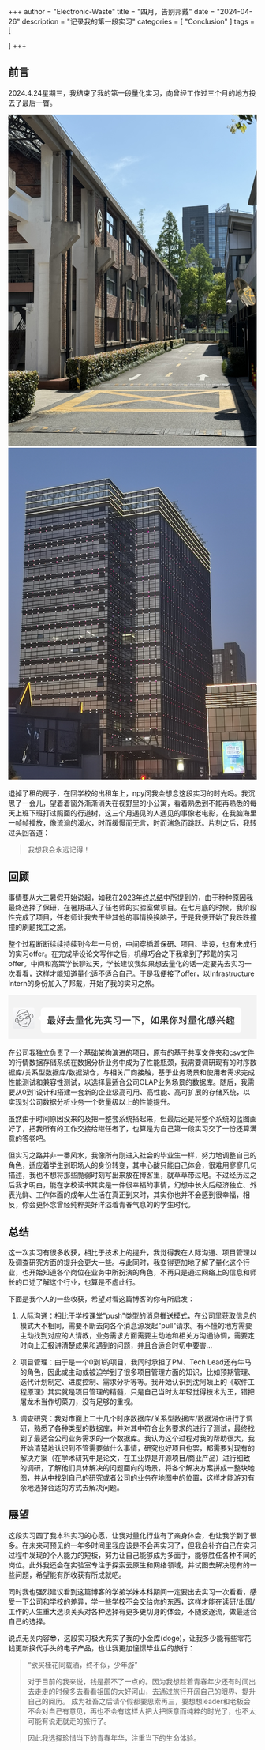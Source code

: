 +++
author = "Electronic-Waste"
title = "四月，告别邦戴"
date = "2024-04-26"
description = "记录我的第一段实习"
categories = [
    "Conclusion"
]
tags = [
   
]
+++

## 前言

2024.4.24星期三，我结束了我的第一段量化实习，向曾经工作过三个月的地方投去了最后一瞥。

![离职的午后](img/bonditech1.JPG) ![出门就是购物广场](img/bonditech2.JPG) 

退掉了租的房子，在回学校的出租车上，npy问我会想念这段实习的时光吗。我沉思了一会儿，望着着窗外渐渐消失在视野里的小公寓，看着熟悉到不能再熟悉的每天上班下班打过照面的行道树，这三个月遇见的人遇见的事像老电影，在我脑海里一帧帧播放，像流淌的溪水，时而缓慢而无言，时而湍急而跳跃。片刻之后，我转过头回答道：

> 我想我会永远记得！

## 回顾

事情要从大三暑假开始说起，如我在[2023年终总结](https://blog.electronicwaste.cn/p/2023年度总结/)中所提到的，由于种种原因我最终选择了保研，在暑期进入了任老师的实验室做项目。在七月底的时候，我阶段性完成了项目，任老师让我去干些其他的事情换换脑子，于是我便开始了我跌跌撞撞的刷题找工之旅。

整个过程断断续续持续到今年一月份，中间穿插着保研、项目、毕设，也有未成行的实习offer。在完成毕设论文写作之后，机缘巧合之下我拿到了邦戴的实习offer。中间和高策学长聊过天，学长建议我如果想去量化的话一定要先去实习一次看看，这样才能知道量化适不适合自己。于是我便接了offer，以Infrastructure Intern的身份加入了邦戴，开始了我的实习之旅。

![学长的建议](img/gc.png)

在公司我独立负责了一个基础架构演进的项目，原有的基于共享文件夹和csv文件的行情数据存储系统在数据分析业务中成为了性能瓶颈，我需要调研现有的时序数据库/关系型数据库/数据湖仓，与相关厂商接触，基于业务场景和使用者需求完成性能测试和兼容性测试，以选择最适合公司OLAP业务场景的数据库。随后，我需要从0到1设计和搭建一套新的企业级高可用、高性能、高可扩展的存储系统，以实现对公司数据分析业务一个数量级以上的性能提升。

虽然由于时间原因没来的及把一整套系统搭起来，但最后还是将整个系统的蓝图画好了，把我所有的工作交接给继任者了，也算是为自己第一段实习交了一份还算满意的答卷吧。

但实习之路并非一番风水，我像所有刚进入社会的毕业生一样，努力地调整自己的角色，适应着学生到职场人的身份转变，其中心酸只能自己体会，很难用寥寥几句描述，我也不想将那些脆弱时刻写出来放在博客里，就草草带过吧。不过经历过之后我才明白，能在学校读书其实是一件很幸福的事情，幻想中长大后经济独立、外表光鲜、工作体面的成年人生活在真正到来时，其实你也并不会感到很幸福，相反，你会更怀念曾经纯粹美好洋溢着青春气息的的学生时代。

## 总结

这一次实习有很多收获，相比于技术上的提升，我觉得我在人际沟通、项目管理以及调查研究方面的提升会更大一些。与此同时，我变得更加地了解了量化这个行业，也开始知道各个岗位在业务中所扮演的角色，不再只是通过网络上的信息和师长的口述了解这个行业，也算是不虚此行。

下面是我个人的一些收获，希望对看这篇博客的你有所启发：

1. 人际沟通：相比于学校课堂"push"类型的消息推送模式，在公司里获取信息的模式大不相同，需要不断去向各个消息源发起"pull"请求。有不懂的地方需要主动找到对应的人请教，业务需求方面需要主动地和相关方沟通协调，需要定时向上汇报讲清楚成果和遇到的问题，并且合适合时切中要害...

2. 项目管理：由于是一个0到1的项目，我同时承担了PM、Tech Lead还有牛马的角色，因此或主动或被迫学到了很多项目管理方面的知识，比如预期管理、迭代计划制定、进度控制、需求分析等等。我开始认识到沈阿姨上的《软件工程原理》其实就是项目管理的精髓，只是自己当时太年轻觉得技术为王，错把屠龙术当作切菜刀，没有足够的重视。

3. 调查研究：我对市面上二十几个时序数据库/关系型数据库/数据湖仓进行了调研，熟悉了各种类型的数据库，并对其中符合业务要求的进行了测试，最终找到了最适合公司业务需求的一个数据库。我认为这个过程对我的帮助很大，我开始清楚地认识到不管需要做什么事情，研究也好项目也罢，都需要对现有的解决方案（在学术研究中是论文，在工业界是开源项目/商业产品）进行细致的调研，了解他们具体解决的问题面向的场景，将各个解决方案拼成一整块地图，并从中找到自己的研究或者公司的业务在地图中的位置，这样才能游刃有余地选择合适的方式去解决问题。

## 展望

这段实习圆了我本科实习的心愿，让我对量化行业有了亲身体会，也让我学到了很多。在未来可预见的一年多时间里我应该是不会再实习了，但我会补齐自己在实习过程中发现的个人能力的短板，努力让自己能够成为多面手，能够胜任各种不同的岗位。此外我还会在实验室专注于探索云原生和网络领域，并试图去解决现有的一些问题，希望能有所收获有所成就吧。

同时我也强烈建议看到这篇博客的学弟学妹本科期间一定要出去实习一次看看，感受一下公司和学校的差异，学一些学校不会交给你的东西，这样才能在读研/出国/工作的人生重大选项关头对各种选择有更多更切身的体会，不随波逐流，做最适合自己的选择。

说点无关内容😎，这段实习极大充实了我的小金库(doge)，让我多少能有些零花钱更新换代手头的电子产品，也让我更加憧憬毕业后的旅行：

> “欲买桂花同载酒，终不似，少年游”
> 
> 对于目前的我来说，钱是攒不了一点的。因为我想趁着青春年少还有时间出去走走的时候多去看看祖国的大好河山，去通过旅行开阔自己的眼界、提升自己的阅历。
> 成为社畜之后请个假都要思索再三，要想想leader和老板会不会对自己有意见，再也不会有这样大把大把惬意而纯粹的时光了，也不太可能有说走就走的旅行了。
> 
> 因此我选择珍惜当下的青春年华，注重当下的生命体验。
